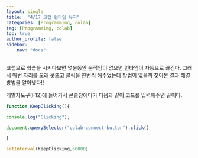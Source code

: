 ```yaml
---
layout: single
title:  "4/17 코랩 런타임 유지"
categories: [Programming, colab]
tag: [Programming, colab]
toc: true
author_profile: false
sidebar:
    nav: "docs"
---
```


 코랩으로 학습을 시키다보면 몇분동안 움직임이 없으면 런타임이 자동으로 끊긴다. 그래서 매번 자리를 오래 못뜨고 클릭을 한번씩 해주었는데 방법이 없을까 찾아본 결과 해결방법을 알아냈다!!

개발자도구(F12)에 들어가서 콘솔창에다가 다음과 같이 코드를 입력해주면 끝이다.

```javascript
function KeepClicking(){

console.log("Clicking");

document.querySelector("colab-connect-button").click()

}

setInterval(KeepClicking,60000)
```

